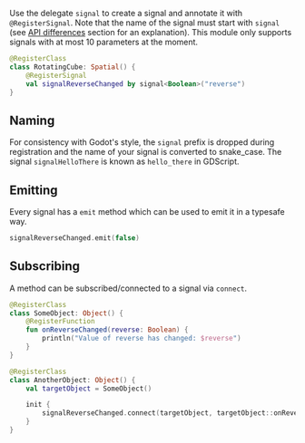 Use the delegate `signal` to create a signal and annotate it with `@RegisterSignal`. Note that the name of the signal must start with `signal` (see [API differences](api-differences.md) section for an explanation). This module only supports signals with at most 10 parameters at the moment.

```kotlin
@RegisterClass
class RotatingCube: Spatial() {
    @RegisterSignal
    val signalReverseChanged by signal<Boolean>("reverse")
}
```

## Naming
For consistency with Godot's style, the `signal` prefix is dropped during registration and the name of your signal is converted to snake_case. The signal `signalHelloThere` is known as `hello_there` in GDScript.

## Emitting
Every signal has a `emit` method which can be used to emit it in a typesafe way.

```kotlin
signalReverseChanged.emit(false)
```

## Subscribing
A method can be subscribed/connected to a signal via `connect`.

```kt
@RegisterClass
class SomeObject: Object() {
    @RegisterFunction
    fun onReverseChanged(reverse: Boolean) {
        println("Value of reverse has changed: $reverse")
    }
}

@RegisterClass
class AnotherObject: Object() {
    val targetObject = SomeObject()

    init {
        signalReverseChanged.connect(targetObject, targetObject::onReverseChanged)
    }
}
```